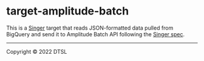 # target-amplitude-batch

This is a [Singer](https://singer.io) target that reads JSON-formatted data pulled from BigQuery and send it to Amplitude Batch API
following the [Singer spec](https://github.com/singer-io/getting-started/blob/master/SPEC.md).


---

Copyright &copy; 2022 DTSL
